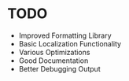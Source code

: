 # TODO

* Improved Formatting Library
* Basic Localization Functionality
* Various Optimizations
* Good Documentation
* Better Debugging Output
